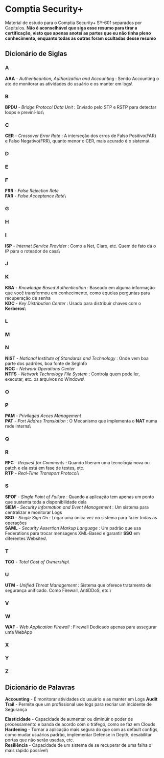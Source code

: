 # Comptia Security+

Material de estudo para o Comptia Security+ SY-601 separados por Capítulos. **Não é aconselhável que siga esse resumo para tirar a certificação, visto que apenas anotei as partes que eu não tinha pleno conhecimento, enquanto todas as outras foram ocultadas desse resumo**

## Dicionário de Siglas

### A
**AAA** - *Authenticantion, Authorization and Accounting* : Sendo Accounting o ato de monitorar as atividades do usuário e os manter em logs\

### B
**BPDU** - *Bridge Protocol Data Unit* : Enviado pelo STP e RSTP para detectar loops e previní-los\

### C
**CER** - *Crossover Error Rate* : A interseção dos erros de Falso Positivo(FAR) e Falso Negativo(FRR), quanto menor o CER, mais acurado é o sistema\

### D

### E

### F
**FRR** - *False Rejection Rate*\
**FAR** - *False Acceptance Rate*\

### G

### H

### I
**ISP** - *Internet Service Provider* : Como a Net, Claro, etc. Quem de fato dá o IP para o roteador de casa\

### J

### K
**KBA** - *Knowledge Based Authentication* : Baseado em alguma informação que você transformou em conhecimento, como aquelas perguntas para recuperação de senha\
**KDC** - *Key Distribution Center* : Usado para distribuir chaves com o **Kerberos**\

### L

### M

### N
**NIST** - *National Institute of Standards and Technology* : Onde vem boa parte dos padrões, boa fonte de SegInfo\
**NOC** - *Network Operations Center* \
**NTFS** - *Network Technology File System* : Controla quem pode ler, executar, etc. os arquivos no Windows\

### O

### P
**PAM** - *Privileged Acces Management*\
**PAT** - *Port Addres Translation* : O Mecanismo que implementa o **NAT** numa rede interna\

### Q

### R
**RFC** - *Request for Comments* : Quando liberam uma tecnologia nova ou patch e ela está em fase de testes, etc.\
**RTP** - *Real-Time Transport Protocol*\

### S
**SPOF** - *Single Point of Failure* : Quando a aplicação tem apenas um ponto que sustenta toda a disponibilidade dela\
**SIEM** - *Security Information and Event Management* : Um sistema para centralizar e monitorar Logs\
**SSO** - *Single Sign On* : Logar uma única vez no sistema para fazer todas as operações\
**SAML** - *Security Assertion Markup Language* : Um padrão que usa Federations para trocar mensagens XML-Based e garantir **SSO** em diferentes Websites\

### T
**TCO** - *Total Cost of Ownership*\

### U
**UTM** - *Unified Threat Management* : Sistema que oferece tratamento de segurança unificado. Como Firewall, AntiDDoS, etc.\

### V

### W
**WAF** - *Web Application Firewall* : Firewall Dedicado apenas para assegurar uma WebApp

### X

### Y

### Z




## Dicionário de Palavras

**Accounting** - É monitorar atividades do usuário e as manter em Logs
**Audit Trail** - Permite que um profissional use logs para recriar um incidente de Segurança

**Elasticidade** - Capacidade de aumentar ou diminuir o poder de processamento e banda de acordo com o tráfego, como se faz em Clouds\
**Hardening** - Tornar a aplicação mais segura do que com as default configs, como mudar usuários padrão, implementar Defense in Depth, desabilitar portas que não serão usadas, etc.\
**Resiliência** - Capacidade de um sistema de se recuperar de uma falha o mais rápido possível\





